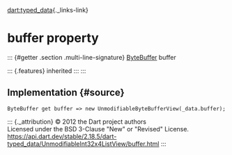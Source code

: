[dart:typed\_data](../../dart-typed_data/dart-typed_data-library){._links-link}

buffer property
===============

::: {#getter .section .multi-line-signature}
[ByteBuffer](../bytebuffer-class) buffer

::: {.features}
inherited
:::
:::

Implementation {#source}
--------------

``` {.language-dart data-language="dart"}
ByteBuffer get buffer => new UnmodifiableByteBufferView(_data.buffer);
```

::: {._attribution}
© 2012 the Dart project authors\
Licensed under the BSD 3-Clause \"New\" or \"Revised\" License.\
<https://api.dart.dev/stable/2.18.5/dart-typed_data/UnmodifiableInt32x4ListView/buffer.html>
:::
